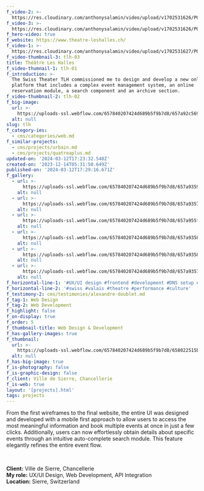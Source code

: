 ```yaml
---
f_video-2: >-
  https://res.cloudinary.com/anthonysalamin/video/upload/v1702531626/PORTFOLIO/tlh-02.mp4
f_video-3: >-
  https://res.cloudinary.com/anthonysalamin/video/upload/v1702531626/PORTFOLIO/tlh-03.mp4
f_hero-video: true
f_website: https://www.theatre-leshalles.ch/
f_video-1: >-
  https://res.cloudinary.com/anthonysalamin/video/upload/v1702531627/PORTFOLIO/tlh-01.mp4
f_video-thumbnail-3: tlh-03
title: Théâtre Les Halles
f_video-thumnail-1: tlh-01
f_introduction: >-
  The Swiss Theater TLH commissioned me to design and develop a new online
  platform that includes a complex event management system, an online
  reservation module, a search component and an archive section.
f_video-thumbnail-2: tlh-02
f_big-image:
  url: >-
    https://uploads-ssl.webflow.com/657840207424d689b5f9b7d8/657a92c569fd531834f0a31b_tlh-03.jpg
  alt: null
slug: tlh
f_category-ies:
  - cms/categories/web.md
f_similar-projects:
  - cms/projects/urbain.md
  - cms/projects/quatreaplus.md
updated-on: '2024-03-12T17:23:32.540Z'
created-on: '2023-12-14T05:31:50.649Z'
published-on: '2024-03-12T17:29:16.671Z'
f_gallery:
  - url: >-
      https://uploads-ssl.webflow.com/657840207424d689b5f9b7d8/657a9359fb8e873a8db84107_tlh-01.jpg
    alt: null
  - url: >-
      https://uploads-ssl.webflow.com/657840207424d689b5f9b7d8/657a93577e45f45e4bd40a6c_tlh-02.jpg
    alt: null
  - url: >-
      https://uploads-ssl.webflow.com/657840207424d689b5f9b7d8/657a955f96fd7e48e0b2e5c6_tlh-03-nobg.jpg
    alt: null
  - url: >-
      https://uploads-ssl.webflow.com/657840207424d689b5f9b7d8/657a9358b11bb7f0639af2ad_tlh-04.jpg
    alt: null
  - url: >-
      https://uploads-ssl.webflow.com/657840207424d689b5f9b7d8/657a9358bbf0dcda52ff9ed6_tlh-05.jpg
    alt: null
  - url: >-
      https://uploads-ssl.webflow.com/657840207424d689b5f9b7d8/657a935779ebca1fed065ac4_tlh-06.jpg
    alt: null
f_horizontal-line-1: '#UX/UI design #frontend #development #DNS setup #reservation #ticketing'
f_horizontal-line-2: '#swiss #valais #theatre #performance #culture'
f_testimony-2: cms/testimonies/alexandre-doublet.md
f_tag-1: Web Design
f_tag-2: Web Development
f_highlight: false
f_on-display: true
f_order: 5
f_thumbnail-title: Web Design & Development
f_has-gallery-images: true
f_thumbnail:
  url: >-
    https://uploads-ssl.webflow.com/657840207424d689b5f9b7d8/658022515b17e17950015e8c_thumbnail.jpg
  alt: null
f_has-big-image: true
f_is-photography: false
f_is-graphic-design: false
f_client: Ville de Sierre, Chancellerie
f_is-web: true
layout: '[projects].html'
tags: projects
---
```


From the first wireframes to the final website, the entire UI was designed and developed with a mobile first approach to allow users to access the most meaningful information and book multiple events at once in just a few clicks. Additionally, users can now effortlessly obtain details about specific events through an intuitive auto-complete search module. This feature elegantly refines the entire event flow.

‍

**Client:** Ville de Sierre, Chancellerie  
**My role:** UX/UI Design, Web Development, API Integration  
**Location:** Sierre, Switzerland
